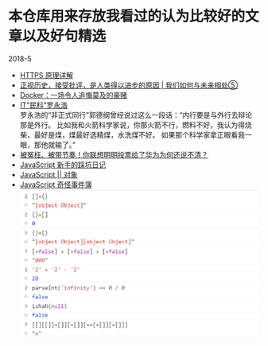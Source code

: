 # 本仓库用来存放我看过的认为比较好的文章以及好句精选

2018-5
*   [HTTPS 原理详解](https://www.tuicool.com/articles/MVJjmam)
*   [正视历史，接受批评，是人类得以进步的原因 | 我们如何与未来相处⑤](http://www.qdaily.com/articles/52682.html)
*   [Docker：一场令人追悔莫及的豪赌](https://www.tuicool.com/articles/B32INrM)
*   [IT“民科”罗永浩](https://www.tuicool.com/articles/7zAb6rB)  
罗永浩的“非正式同行”郭德纲曾经说过这么一段话：“内行要是与外行去辩论那是外行。
比如我和火箭科学家说，你那火箭不行，燃料不好，我认为得烧柴，最好是煤，煤最好选精煤，水洗煤不好。
如果那个科学家拿正眼看我一眼，那他就输了。”  
*   [被冤枉、被带节奏！你联想明明投票给了华为为何还说不清？](https://www.tuicool.com/articles/UjIBrqR)
*   [JavaScript 新手的踩坑日记](https://www.tuicool.com/articles/vMfqUve)
*   [JavaScript || 对象](https://segmentfault.com/a/1190000008521798)
*   [JavaScript 奇怪事件簿](https://www.tuicool.com/articles/FR3Inue)
![js](image/js.png)





